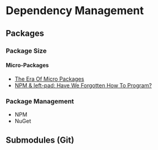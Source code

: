 # Dependency Management

## Packages

### Package Size

#### Micro-Packages

- [The Era Of Micro Packages](https://developer.telerik.com/content-types/opinion/era-micro-packages/)
- [NPM & left-pad: Have We Forgotten How To Program?](https://www.davidhaney.io/npm-left-pad-have-we-forgotten-how-to-program/)

### Package Management

- NPM
- NuGet

## Submodules (Git)
